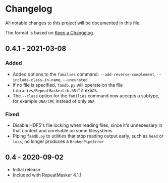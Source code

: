 # Changelog
All notable changes to this project will be documented in this file.

The format is based on [Keep a Changelog](https://keepachangelog.com/en/1.0.0/).

## 0.4.1 - 2021-03-08
### Added
- Added options to the `families` command: `--add-reverse-complement`,
  `--include-class-in-name`, `--uncurated`
- If no file is specified, `famdb.py` will operate on the file
  `Libraries/RepeatMaskerLib.h5` if it exists
- The `--class` option for the `families` command now accepts a subtype, for
  example `DNA/CMC` instead of only `DNA`
### Fixed
- Disable HDF5's file locking when reading files, since it's unnecessary in
  that context and unreliable on some filesystems
- Piping `famdb.py` to utilities that stop reading output early, such as
  `head` or `less`, no longer produces a `BrokenPipeError`

## 0.4 - 2020-09-02
- Initial release
- Included with RepeatMasker 4.1.1
